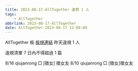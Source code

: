 ```yaml
---
title: 2023-08-17-AllTogether 違規 1 人
tags:
    - AllTogether
abbrlink: 2023-08-17-AllTogether
date: AllTogether-2023-08-17 12:00:00
---
```

AllTogether 板 [板規連結](https://www.ptt.cc/bbs/AllTogether/M.1643211430.A.5FB.html)
昨天違規 1 人
<!-- more -->

違規清單
7 日內不得超過 1 篇

8/16 qiujanrong □ [徵女] 徵女友
8/10 qiujanrong □ [徵女]徵女友